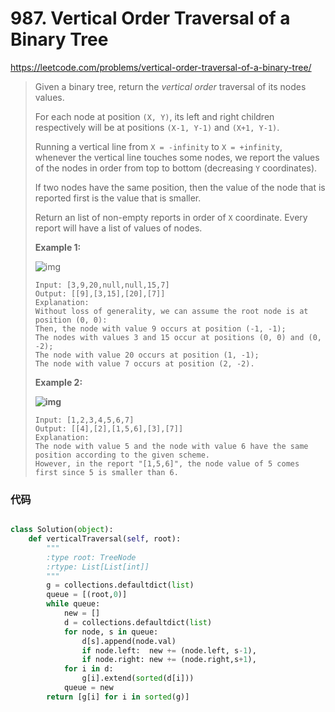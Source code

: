 # 987. Vertical Order Traversal of a Binary Tree

https://leetcode.com/problems/vertical-order-traversal-of-a-binary-tree/

> Given a binary tree, return the *vertical order* traversal of its nodes values.
>
> For each node at position `(X, Y)`, its left and right children respectively will be at positions `(X-1, Y-1)` and `(X+1, Y-1)`.
>
> Running a vertical line from `X = -infinity` to `X = +infinity`, whenever the vertical line touches some nodes, we report the values of the nodes in order from top to bottom (decreasing `Y` coordinates).
>
> If two nodes have the same position, then the value of the node that is reported first is the value that is smaller.
>
> Return an list of non-empty reports in order of `X` coordinate. Every report will have a list of values of nodes.
>
>  
>
> **Example 1:**
>
> ![img](https://assets.leetcode.com/uploads/2019/01/31/1236_example_1.PNG)
>
> ```
> Input: [3,9,20,null,null,15,7]
> Output: [[9],[3,15],[20],[7]]
> Explanation: 
> Without loss of generality, we can assume the root node is at position (0, 0):
> Then, the node with value 9 occurs at position (-1, -1);
> The nodes with values 3 and 15 occur at positions (0, 0) and (0, -2);
> The node with value 20 occurs at position (1, -1);
> The node with value 7 occurs at position (2, -2).
> ```
>
> **Example 2:**
>
> **![img](https://assets.leetcode.com/uploads/2019/01/31/tree2.png)**
>
> ```
> Input: [1,2,3,4,5,6,7]
> Output: [[4],[2],[1,5,6],[3],[7]]
> Explanation: 
> The node with value 5 and the node with value 6 have the same position according to the given scheme.
> However, in the report "[1,5,6]", the node value of 5 comes first since 5 is smaller than 6.
> ```

### 代码

```python

class Solution(object):
    def verticalTraversal(self, root):
        """
        :type root: TreeNode
        :rtype: List[List[int]]
        """
        g = collections.defaultdict(list) 
        queue = [(root,0)]
        while queue:
            new = []
            d = collections.defaultdict(list)
            for node, s in queue:
                d[s].append(node.val) 
                if node.left:  new += (node.left, s-1), 
                if node.right: new += (node.right,s+1),  
            for i in d: 
                g[i].extend(sorted(d[i]))
            queue = new
        return [g[i] for i in sorted(g)]
        
```



